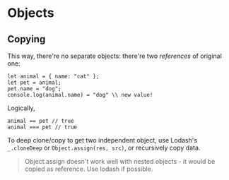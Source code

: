# Objects

## Copying

This way, there're no separate objects: there're two _references_ of original one:

```
let animal = { name: "cat" };
let pet = animal;
pet.name = "dog";
console.log(animal.name) = "dog" \\ new value!
```

Logically,

```
animal == pet // true
animal === pet // true
```

To deep clone/copy to get two independent object, use Lodash's `_.cloneDeep` or `Object.assign(res, src)`, or recursively copy data.

> Object.assign doesn't work well with nested objects - it would be copied as reference. Use lodash if possible.

